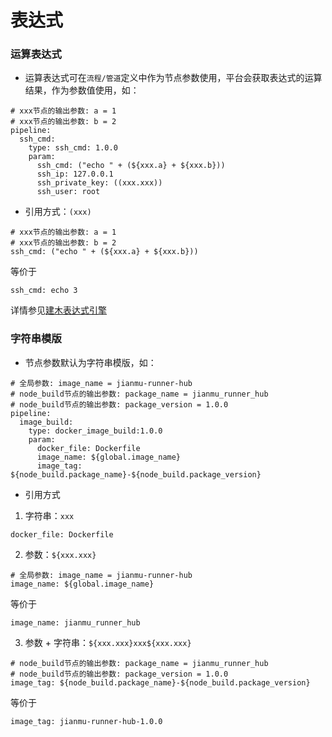 # 表达式
### 运算表达式
* 运算表达式可在`流程/管道`定义中作为节点参数使用，平台会获取表达式的运算结果，作为参数值使用，如：
```
# xxx节点的输出参数: a = 1
# xxx节点的输出参数: b = 2
pipeline:
  ssh_cmd:
    type: ssh_cmd: 1.0.0
    param:
      ssh_cmd: ("echo " + (${xxx.a} + ${xxx.b}))
      ssh_ip: 127.0.0.1
      ssh_private_key: ((xxx.xxx))
      ssh_user: root
```
* 引用方式：`(xxx)`
```
# xxx节点的输出参数: a = 1
# xxx节点的输出参数: b = 2
ssh_cmd: ("echo " + (${xxx.a} + ${xxx.b}))
```
等价于
```
ssh_cmd: echo 3
```
详情参见[建木表达式引擎](https://gitee.com/jianmu-dev/jianmu-ci-server/tree/master/el)

### 字符串模版
* 节点参数默认为字符串模版，如：

```
# 全局参数: image_name = jianmu-runner-hub
# node_build节点的输出参数: package_name = jianmu_runner_hub
# node_build节点的输出参数: package_version = 1.0.0
pipeline:
  image_build:
    type: docker_image_build:1.0.0
    param:
      docker_file: Dockerfile
      image_name: ${global.image_name}
      image_tag: ${node_build.package_name}-${node_build.package_version}
```
* 引用方式
1. 字符串：`xxx`
```
docker_file: Dockerfile
```
2. 参数：`${xxx.xxx}`

```
# 全局参数: image_name = jianmu-runner-hub
image_name: ${global.image_name}
```
等价于
```
image_name: jianmu_runner_hub
```
3. 参数 + 字符串：`${xxx.xxx}xxx${xxx.xxx}`
```
# node_build节点的输出参数: package_name = jianmu_runner_hub
# node_build节点的输出参数: package_version = 1.0.0
image_tag: ${node_build.package_name}-${node_build.package_version}
```
等价于
```
image_tag: jianmu-runner-hub-1.0.0
```
